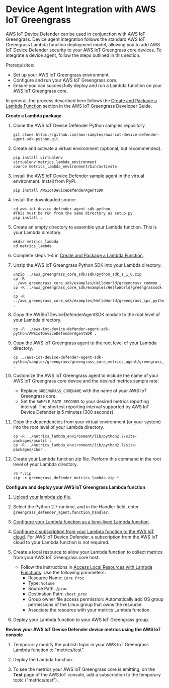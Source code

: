 # Device Agent Integration with AWS IoT Greengrass<a name="device-defender-DetectMetricsGreengrassIntegration"></a>

AWS IoT Device Defender can be used in conjunction with AWS IoT Greengrass\. Device agent integration follows the standard AWS IoT Greengrass Lambda function deployment model, allowing you to add AWS IoT Device Defender security to your AWS IoT Greengrass core devices\. To integrate a device agent, follow the steps outlined in this section\.

Prerequisites:
+ Set up your AWS IoT Greengrass environment\.
+ Configure and run your AWS IoT Greengrass core\.
+ Ensure you can successfully deploy and run a Lambda function on your AWS IoT Greengrass core\.

In general, the process described here follows the [Create and Package a Lambda Function](https://docs.aws.amazon.com/greengrass/latest/developerguide/create-lambda.html) section in the AWS IoT Greengrass Developer Guide\.

**Create a Lambda package**

1. Clone the AWS IoT Device Defender Python samples repository\.

   ```
   git clone https://github.com/aws-samples/aws-iot-device-defender-agent-sdk-python.git
   ```

1. Create and activate a virtual environment \(optional, but recommended\)\.

   ```
   pip install virtualenv
   virtualenv metrics_lambda_environment
   source metrics_lambda_environment/bin/activate
   ```

1. Install the AWS IoT Device Defender sample agent in the virtual environment\. Install from PyPi\.

   ```
   pip install AWSIoTDeviceDefenderAgentSDK
   ```

1. Install the downloaded source\.

   ```
   cd aws-iot-device-defender-agent-sdk-python
   #This must be run from the same directory as setup.py
   pip install .
   ```

1. Create an empty directory to assemble your Lambda function\. This is your Lambda directory\.

   ```
   mkdir metrics_lambda
   cd metrics_lambda
   ```

1. Complete steps 1\-4 in [Create and Package a Lambda Function](https://docs.aws.amazon.com/greengrass/latest/developerguide/create-lambda.html)\.

1. Unzip the AWS IoT Greengrass Python SDK into your Lambda directory\. 

   ```
   unzip ../aws_greengrass_core_sdk/sdk/python_sdk_1_1_0.zip
   cp -R ../aws_greengrass_core_sdk/examples/HelloWorld/greengrass_common .
   cp -R ../aws_greengrass_core_sdk/examples/HelloWorld/greengrasssdk .
   cp -R ../aws_greengrass_core_sdk/examples/HelloWorld/greengrass_ipc_python_sdk .
   ```

1. Copy the AWSIoTDeviceDefenderAgentSDK module to the root level of your Lambda directory\.

   ```
   cp -R ../aws-iot-device-defender-agent-sdk-python/AWSIoTDeviceDefenderAgentSDK . 
   ```

1. Copy the AWS IoT Greengrass agent to the root level of your Lambda directory\. 

   ```
   cp ../aws-iot-device-defender-agent-sdk-python/samples/greengrass/greengrass_core_metrics_agent/greengrass_defender_agent.py . 
   ```

1. Customize the AWS IoT Greengrass agent to include the name of your AWS IoT Greengrass core device and the desired metrics sample rate:
   + Replace `GREENGRASS_CORENAME` with the name of your AWS IoT Greengrass core\.
   + Set the `SAMPLE_RATE_SECONDS` to your desired metrics reporting interval\. The shortest reporting interval supported by AWS IoT Device Defender is 5 minutes \(300 seconds\)\.

1. Copy the dependencies from your virtual environment \(or your system\) into the root level of your Lambda directory\. 

   ```
   cp -R ../metrics_lambda_environment/lib/python2.7/site-packages/psutil .
   cp -R ../metrics_lambda_environment/lib/python2.7/site-packages/cbor .
   ```

1. Create your Lambda function zip file\. Perform this command in the root level of your Lambda directory\.

   ```
   rm *.zip
   zip -r greengrass_defender_metrics_lambda.zip *
   ```

**Configure and deploy your AWS IoT Greengrass Lambda function**

1. [Upload your lambda zip file](https://docs.aws.amazon.com/greengrass/latest/developerguide/package.html)\. 

1. Select the Python 2\.7 runtime, and in the Handler field, enter `greengrass_defender_agent.function_handler`\.

1. [Configure your Lambda function as a long\-lived Lambda function](https://docs.aws.amazon.com/greengrass/latest/developerguide/long-lived.html)\.

1. [Configure a subscription from your Lambda function to the AWS IoT cloud](https://docs.aws.amazon.com/greengrass/latest/developerguide/config-subs.html)\. For AWS IoT Device Defender, a subscription from the AWS IoT cloud to your Lambda function is not required\.

1. Create a local resource to allow your Lambda function to collect metrics from your AWS IoT Greengrass core host: 
   + Follow the instructions in [Access Local Resources with Lambda Functions](https://docs.aws.amazon.com/greengrass/latest/developerguide/access-local-resources.html)\. Use the following parameters:
     + Resource Name: `Core Proc`
     + Type: `Volume`
     + Source Path: `/proc`
     + Destination Path: `/host_proc`
     + Group owner file access permission: Automatically add OS group permissions of the Linux group that owns the resource
     + Associate the resource with your metrics Lambda function\.

1. Deploy your Lambda function to your AWS IoT Greengrass group\. 

**Review your AWS IoT Device Defender device metrics using the AWS IoT console**

1. Temporarily modify the publish topic in your AWS IoT Greengrass Lambda function to "metrics/test"\. 

1. Deploy the Lambda function\. 

1. To see the metrics your AWS IoT Greengrass core is emitting, on the **Test** page of the AWS IoT console, add a subscription to the temporary topic \("metrics/test"\) \. 